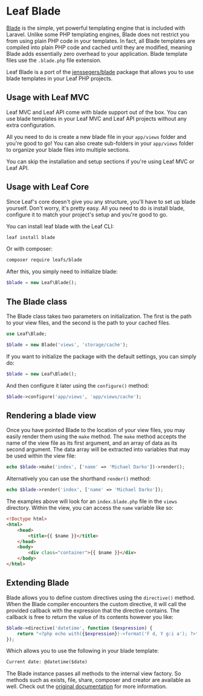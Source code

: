 # Leaf Blade

<!-- markdownlint-disable no-inline-html -->

<script setup>
import VideoDocs from '/@theme/components/VideoDocs.vue'
</script>

[Blade](https://laravel.com/10.x/blade#introduction) is the simple, yet powerful templating engine that is included with Laravel. Unlike some PHP templating engines, Blade does not restrict you from using plain PHP code in your templates. In fact, all Blade templates are compiled into plain PHP code and cached until they are modified, meaning Blade adds essentially zero overhead to your application. Blade template files use the `.blade.php` file extension.

Leaf Blade is a port of the [jenssegers/blade](https://github.com/jenssegers/blade) package that allows you to use blade templates in your Leaf PHP projects.

<VideoDocs
  title="New to Blade?"
  subject="Laravel Tutorial for Beginners #5 - Blade Basics"
  description="This video by The Net Ninja will help you get started with blade."
  link="https://www.youtube.com/embed/pQ2vxa4_f2w"
/>

## Usage with Leaf MVC

Leaf MVC and Leaf API come with blade support out of the box. You can use blade templates in your Leaf MVC and Leaf API projects without any extra configuration.

All you need to do is create a new blade file in your `app/views` folder and you're good to go! You can also create sub-folders in your `app/views` folder to organize your blade files into multiple sections.

You can skip the installation and setup sections if you're using Leaf MVC or Leaf API.

## Usage with Leaf Core

Since Leaf's core doesn't give you any structure, you'll have to set up blade yourself. Don't worry, it's pretty easy. All you need to do is install blade, configure it to match your project's setup and you're good to go.

You can install leaf blade with the Leaf CLI:

```bash
leaf install blade
```

Or with composer:

```bash
composer require leafs/blade
```

After this, you simply need to initialize blade:

```php
$blade = new Leaf\Blade();
```

## The Blade class

The Blade class takes two parameters on initialization. The first is the path to your view files, and the second is the path to your cached files.

```php
use Leaf\Blade;

$blade = new Blade('views', 'storage/cache');
```

If you want to initialize the package with the default settings, you can simply do:

```php
$blade = new Leaf\Blade();
```

And then configure it later using the `configure()` method:

```php
$blade->configure('app/views', 'app/views/cache');
```

## Rendering a blade view

Once you have pointed Blade to the location of your view files, you may easily render them using the `make` method. The `make` method accepts the name of the view file as its first argument, and an array of data as its second argument. The data array will be extracted into variables that may be used within the view file:

```php
echo $blade->make('index', ['name' => 'Michael Darko'])->render();
```

Alternatively you can use the shorthand `render()` method:

```php
echo $blade->render('index', ['name' => 'Michael Darko']);
```

The examples above will look for an `index.blade.php` file in the `views` directory. Within the view, you can access the `name` variable like so:

```html
<!Doctype html>
<html>
    <head>
        <title>{{ $name }}</title>
    </head>
    <body>
        <div class="container">{{ $name }}</div>
    </body>
</html>
```

## Extending Blade

Blade allows you to define custom directives using the `directive()` method. When the Blade compiler encounters the custom directive, it will call the provided callback with the expression that the directive contains. The callback is free to return the value of its contents however you like:

```php
$blade->directive('datetime', function ($expression) {
    return "<?php echo with({$expression})->format('F d, Y g:i a'); ?>";
});
```

Which allows you to use the following in your blade template:

```html
Current date: @datetime($date)
```

The Blade instance passes all methods to the internal view factory. So methods such as exists, file, share, composer and creator are available as well. Check out the [original documentation](http://laravel.com/5.8/blade) for more information.
